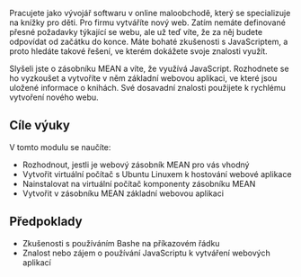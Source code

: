 Pracujete jako vývojář softwaru v online maloobchodě, který se specializuje na knížky pro děti. Pro firmu vytváříte nový web. Zatím nemáte definované přesné požadavky týkající se webu, ale už teď víte, že za něj budete odpovídat od začátku do konce. Máte bohaté zkušenosti s JavaScriptem, a proto hledáte takové řešení, ve kterém dokážete svoje znalosti využít.

Slyšeli jste o zásobníku MEAN a víte, že využívá JavaScript. Rozhodnete se ho vyzkoušet a vytvoříte v něm základní webovou aplikaci, ve které jsou uložené informace o knihách. Své dosavadní znalosti použijete k rychlému vytvoření nového webu.

## <a name="learning-objectives"></a>Cíle výuky

V tomto modulu se naučíte:

- Rozhodnout, jestli je webový zásobník MEAN pro vás vhodný
- Vytvořit virtuální počítač s Ubuntu Linuxem k hostování webové aplikace
- Nainstalovat na virtuální počítač komponenty zásobníku MEAN
- Vytvořit v zásobníku MEAN základní webovou aplikaci

## <a name="prerequisites"></a>Předpoklady

- Zkušenosti s používáním Bashe na příkazovém řádku
- Znalost nebo zájem o používání JavaScriptu k vytváření webových aplikací